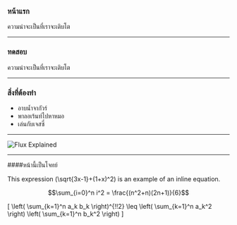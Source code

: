 ### หน้าแรก

ความน่าจะเป็นที่เราจะเติบโต

---

### ทดสอบ

ความน่าจะเป็นที่เราจะเติบโต

---

### สิ่งที่ต้องทำ

- อาบน้ำจากัวร์
- พาลอเร้นท์ไปหาหมอ
- เล่นกับเจสซี่

---

![Flux Explained](https://facebook.github.io/flux/img/flux-simple-f8-diagram-explained-1300w.png)

---

####หน้านี้เป็นโจทย์

This expression \(\sqrt{3x-1}+(1+x)^2\) is an example of an inline equation.

$$\sum_{i=0}^n i^2 = \frac{(n^2+n)(2n+1)}{6}$$

\[ \left( \sum_{k=1}^n a_k b_k \right)^{\!\!2} \leq \left( \sum_{k=1}^n a_k^2 \right) \left( \sum_{k=1}^n b_k^2 \right) \]
